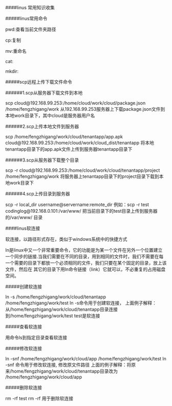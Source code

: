 ####linus 常用知识收集

#####linus常用命令
<p>
pwd:查看当前文件夹路径
</p>

<p>
cp:复制
</p>

<p>
mv:重命名
</p>

<p>
cat:
</p>

<p>
mkdir:
</p>

#####scp远程上传下载文件命令

######1.scp从服务器下载文件到本地
<p>
scp cloud@192.168.99.253:/home/cloud/work/cloud/package.json /home/fengzhigang/work
从192.168.99.253服务器上下载package.json文件到本地work目录下，其中cloud是服务器用户名
</p>


######2.scp上传本地文件到服务器
<p>
scp /home/fengzhigang/work/cloud/tenantapp/app.apk
cloud@192.168.99.253:/home/cloud/work/cloud_dist/tenantapp
将本地tenantapp目录下的app.apk文件上传到服务器tenantapp目录下
</p>


######3.scp从服务器下载整个目录

<p>
 scp -r cloud@192.168.99.253:/home/cloud/work/cloud/tenantapp/project
 /home/fengzhigang/work 
 将服务器上tenantapp目录下的project目录下载到本地work目录下
</p>


######4.scp上传目录到服务器

<p>
scp  -r local_dir username@servername:remote_dir
例如：scp -r test  codinglog@192.168.0.101:/var/www/   
把当前目录下的test目录上传到服务器的/var/www/ 目录
</p>

####linus软连接

<p>
软连接，以路径形式存在，类似于windows系统中的快捷方式
</p>

<p>
 ln是linux中又一个非常重要命令，它的功能是为某一个文件在另外一个位置建立一个同步的链接.当我们需要在不同的目录，用到相同的文件时，我们不需要在每一个需要的目录下都放一个必须相同的文件，我们只要在某个固定的目录，放上该文件，然后在 其它的目录下用ln命令链接（link）它就可以，不必重复的占用磁盘空间。
</p>

#####创建软连接
<p>
ln -s /home/fengzhigang/work/cloud/tenantapp /home/fengzhigang/work/test
ln -s命令用于创建软连接，
上面例子解释：从/home/fengzhigang/work/cloud/tenantapp目录连接到/home/fengzhigang/work/test
test是软连接
</p>

#####查看软连接
<p>
用命令ls到指定目录查看软连接
</p>

#####修改软连接
<p>
ln -snf /home/fengzhigang/work/cloud/app /home/fengzhigang/work/test
ln -snf 命令用于修改软连接, 修改原文件路径
上面的例子解释：将原来/home/fengzhigang/work/cloud/tenantapp目录改为
/home/fengzhigang/work/cloud/app
</p>

#####删除软连接
<p>
rm -rf test
rm -rf 用于删除软连接
</p>
